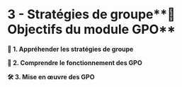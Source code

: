 # 3 - Stratégies de groupe**🧭 Objectifs du module GPO**



**🧠 1. Appréhender les stratégies de groupe**



**🧩 2. Comprendre le fonctionnement des GPO**



**🛠️ 3. Mise en œuvre des GPO**
